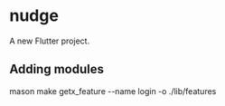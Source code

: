 # nudge

A new Flutter project.

## Adding modules

mason make getx_feature --name login -o ./lib/features
